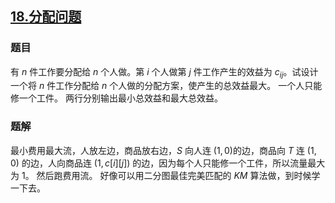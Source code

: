 ## [$18.$分配问题](https://www.luogu.org/problemnew/show/P4014)
### 题目
有 $n$ 件工作要分配给 $n$ 个人做。第 $i$ 个人做第 $j$ 件工作产生的效益为 $c_{ij}$。试设计一个将 $n$ 件工作分配给 $n$ 个人做的分配方案，使产生的总效益最大。
一个人只能修一个工件。
两行分别输出最小总效益和最大总效益。
### 题解
最小费用最大流，人放左边，商品放右边，$S$ 向人连 $(1, 0)$的边，商品向 $T$ 连 $(1, 0)$ 的边，人向商品连 $(1,c[i][j])$ 的边，因为每个人只能修一个工件，所以流量最大为 $1$。
然后跑费用流。
好像可以用二分图最佳完美匹配的 $KM$ 算法做，到时候学一下去。